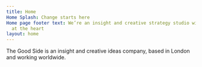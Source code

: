 ```yaml
---
title: Home
Home Splash: Change starts here
Home page footer text: We’re an insight and creative strategy studio with social change
  at the heart
layout: home
---
```


The Good Side is an insight and creative ideas company, based in London and working worldwide.